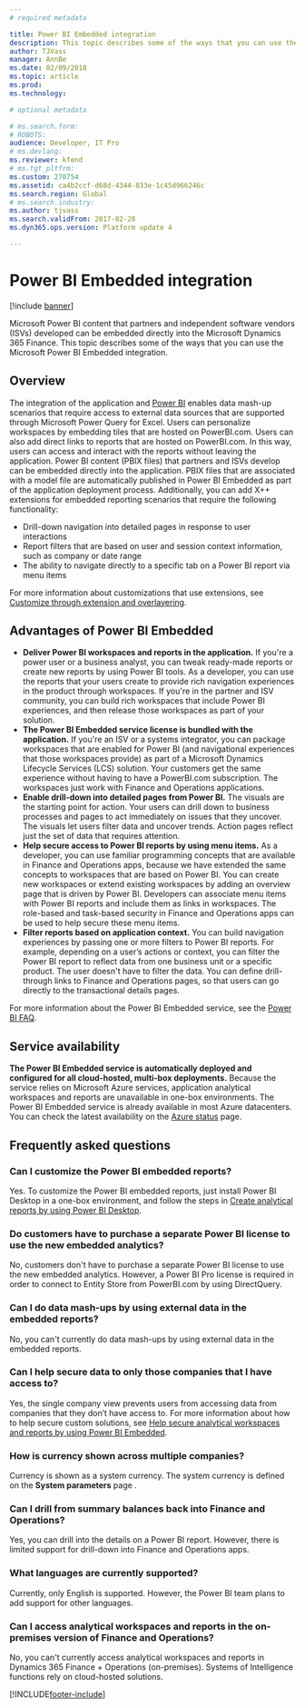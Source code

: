 ```yaml
---
# required metadata

title: Power BI Embedded integration
description: This topic describes some of the ways that you can use the Power BI Embedded integration.
author: TJVass
manager: AnnBe
ms.date: 02/09/2018
ms.topic: article
ms.prod: 
ms.technology: 

# optional metadata

# ms.search.form: 
# ROBOTS: 
audience: Developer, IT Pro
# ms.devlang: 
ms.reviewer: kfend
# ms.tgt_pltfrm: 
ms.custom: 270754
ms.assetid: ca4b2ccf-d68d-4344-833e-1c45d966246c
ms.search.region: Global
# ms.search.industry: 
ms.author: tjvass
ms.search.validFrom: 2017-02-28
ms.dyn365.ops.version: Platform update 4

---
```


# Power BI Embedded integration

[!include [banner](../includes/banner.md)]

Microsoft Power BI content that partners and independent software vendors (ISVs) developed can be embedded directly into the Microsoft Dynamics 365 Finance. This topic describes some of the ways that you can use the Microsoft Power BI Embedded integration.

## Overview
The integration of the application and [Power BI](https://www.powerbi.com/) enables data mash-up scenarios that require access to external data sources that are supported through Microsoft Power Query for Excel. Users can personalize workspaces by embedding tiles that are hosted on PowerBI.com. Users can also add direct links to reports that are hosted on PowerBI.com. In this way, users can access and interact with the reports without leaving the application. Power BI content (PBIX files) that partners and ISVs develop can be embedded directly into the application. PBIX files that are associated with a model file are automatically published in Power BI Embedded as part of the application deployment process. Additionally, you can add X++ extensions for embedded reporting scenarios that require the following functionality:

- Drill-down navigation into detailed pages in response to user interactions
- Report filters that are based on user and session context information, such as company or date range
- The ability to navigate directly to a specific tab on a Power BI report via menu items

For more information about customizations that use extensions, see [Customize through extension and overlayering](../extensibility/customization-overlayering-extensions.md).

## Advantages of Power BI Embedded
- **Deliver Power BI workspaces and reports in the application.** If you're a power user or a business analyst, you can tweak ready-made reports or create new reports by using Power BI tools. As a developer, you can use the reports that your users create to provide rich navigation experiences in the product through workspaces. If you're in the partner and ISV community, you can build rich workspaces that include Power BI experiences, and then release those workspaces as part of your solution.
- **The Power BI Embedded service license is bundled with the application.** If you're an ISV or a systems integrator, you can package workspaces that are enabled for Power BI (and navigational experiences that those workspaces provide) as part of a Microsoft Dynamics Lifecycle Services (LCS) solution. Your customers get the same experience without having to have a PowerBI.com subscription. The workspaces just work with Finance and Operations applications.
- **Enable drill-down into detailed pages from Power BI.** The visuals are the starting point for action. Your users can drill down to business processes and pages to act immediately on issues that they uncover. The visuals let users filter data and uncover trends. Action pages reflect just the set of data that requires attention.
- **Help secure access to Power BI reports by using menu items.** As a developer, you can use familiar programming concepts that are available in Finance and Operations apps, because we have extended the same concepts to workspaces that are based on Power BI. You can create new workspaces or extend existing workspaces by adding an overview page that is driven by Power BI. Developers can associate menu items with Power BI reports and include them as links in workspaces. The role-based and task-based security in Finance and Operations apps can be used to help secure these menu items.
- **Filter reports based on application context.** You can build navigation experiences by passing one or more filters to Power BI reports. For example, depending on a user’s actions or context, you can filter the Power BI report to reflect data from one business unit or a specific product. The user doesn't have to filter the data. You can define drill-through links to Finance and Operations pages, so that users can go directly to the transactional details pages.

For more information about the Power BI Embedded service, see the [Power BI FAQ](https://powerbi.microsoft.com/documentation/powerbi-frequently-asked-questions/).

## Service availability
**The Power BI Embedded service is automatically deployed and configured for all cloud-hosted, multi-box deployments.** Because the service relies on Microsoft Azure services, application analytical workspaces and reports are unavailable in one-box environments. The Power BI Embedded service is already available in most Azure datacenters. You can check the latest availability on the [Azure status](https://azure.microsoft.com/status/) page.

## Frequently asked questions

### Can I customize the Power BI embedded reports?
Yes. To customize the Power BI embedded reports, just install Power BI Desktop in a one-box environment, and follow the steps in [Create analytical reports by using Power BI Desktop](author-distribute-power-bi-reports.md).
 
### Do customers have to purchase a separate Power BI license to use the new embedded analytics?
No, customers don't have to purchase a separate Power BI license to use the new embedded analytics. However, a Power BI Pro license is required in order to connect to Entity Store from PowerBI.com by using DirectQuery.
 
### Can I do data mash-ups by using external data in the embedded reports?
No, you can't currently do data mash-ups by using external data in the embedded reports.
 
### Can I help secure data to only those companies that I have access to?
Yes, the single company view prevents users from accessing data from companies that they don’t have access to. For more information about how to help secure custom solutions, see [Help secure analytical workspaces and reports by using Power BI Embedded](secure-analytical-workspaces.md).
 
### How is currency shown across multiple companies?
Currency is shown as a system currency. The system currency is defined on the **System parameters** page .
 
### Can I drill from summary balances back into Finance and Operations?
Yes, you can drill into the details on a Power BI report. However, there is limited support for drill-down into Finance and Operations apps.
 
### What languages are currently supported?
Currently, only English is supported. However, the Power BI team plans to add support for other languages.
 
### Can I access analytical workspaces and reports in the on-premises version of Finance and Operations?
No, you can't currently access analytical workspaces and reports in Dynamics 365 Finance + Operations (on-premises). Systems of Intelligence functions rely on cloud-hosted solutions.


[!INCLUDE[footer-include](../../../includes/footer-banner.md)]